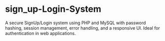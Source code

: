 # sign_up-Login-System
A secure SignUp/Login system using PHP and MySQL with password hashing, session management, error handling, and a responsive UI. Ideal for authentication in web applications.
